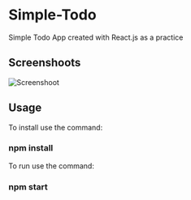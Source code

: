 # Simple-Todo 

Simple Todo App created with React.js as a practice

## Screenshoots
![Screenshoot](https://ibb.co/Qk21DqJ)

## Usage
To install use the command: 
###             npm install

To run use the command:
###             npm start
